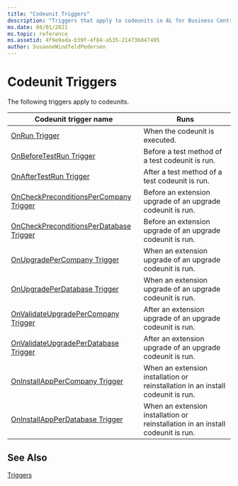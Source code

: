 ```yaml
---
title: "Codeunit Triggers"
description: "Triggers that apply to codeunits in AL for Business Central."
ms.date: 04/01/2021
ms.topic: reference
ms.assetid: 4f9e9ada-b39f-4f84-a535-21473b847495
author: SusanneWindfeldPedersen
---
```


# Codeunit Triggers
The following triggers apply to codeunits.  

|Codeunit trigger name|Runs|  
|---------------------------|--------------|  
|[OnRun Trigger](triggers-auto/codeunit/devenv-onrun-codeunit-trigger.md)|When the codeunit is executed.|
|[OnBeforeTestRun Trigger](triggers-auto/codeunit/devenv-onbeforetestrun-codeunit-trigger.md)|Before a test method of a test codeunit is run.|  
|[OnAfterTestRun Trigger](triggers-auto/codeunit/devenv-onaftertestrun-codeunit-trigger.md)|After a test method of a test codeunit is run.|  
|[OnCheckPreconditionsPerCompany Trigger](triggers-auto/codeunit/devenv-oncheckpreconditionspercompany-codeunit-trigger.md)|Before an extension upgrade of an upgrade codeunit is run.|  
|[OnCheckPreconditionsPerDatabase Trigger](triggers-auto/codeunit/devenv-oncheckpreconditionsperdatabase-codeunit-trigger.md)|Before an extension upgrade of an upgrade codeunit is run.|  
|[OnUpgradePerCompany Trigger](triggers-auto/codeunit/devenv-onupgradepercompany-codeunit-trigger.md)|When an extension upgrade of an upgrade codeunit is run.|  
|[OnUpgradePerDatabase Trigger](triggers-auto/codeunit/devenv-onupgradeperdatabase-codeunit-trigger.md)|When an extension upgrade of an upgrade codeunit is run.|  
|[OnValidateUpgradePerCompany Trigger](triggers-auto/codeunit/devenv-onvalidateupgradepercompany-codeunit-trigger.md)|After an extension upgrade of an upgrade codeunit is run.|  
|[OnValidateUpgradePerDatabase Trigger](triggers-auto/codeunit/devenv-onvalidateupgradeperdatabase-codeunit-trigger.md)|After an extension upgrade of an upgrade codeunit is run.|  
|[OnInstallAppPerCompany Trigger](triggers-auto/codeunit/devenv-oninstallapppercompany-codeunit-trigger.md)| When an extension installation or reinstallation in an install codeunit is run.|  
|[OnInstallAppPerDatabase Trigger](triggers-auto/codeunit/devenv-oninstallappperdatabase-codeunit-trigger.md)|When an extension installation or reinstallation in an install codeunit is run.|  

## See Also

 [Triggers](triggers-auto/devenv-triggers.md)  
 <!--
 [Testing the Application](../testing-the-application.md)   
 [How to: Create Test Codeunits and Test Methods](../devenv-how-to-create-test-codeunits-and-test-methods.md) -->
